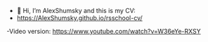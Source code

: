 - 👋 Hi, I’m AlexShumsky and this is my CV:
- https://AlexShumsky.github.io/rsschool-cv/

-Video version:
https://www.youtube.com/watch?v=W36eYe-RXSY
